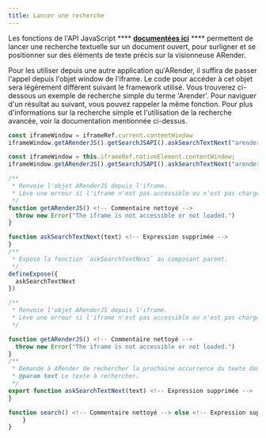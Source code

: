 ```yaml
---
title: Lancer une recherche
---
```


Les fonctions de l'API JavaScript **** **[documentées ici](<!-- Commentaire nettoyé -->)** **** permettent de lancer une recherche textuelle sur un document ouvert, pour surligner et se positionner sur des éléments de texte précis sur la visionneuse ARender.



Pour les utiliser depuis une autre application qu'ARender, il suffira de passer l'appel depuis l'objet window de l'iframe. Le code pour accéder à cet objet sera légèrement différent suivant le framework utilisé. Vous trouverez ci-dessous un exemple de recherche simple du terme 'Arender'. Pour naviguer d'un résultat au suivant, vous pouvez rappeler la même fonction. Pour plus d'informations sur la recherche simple et l'utilisation de la recherche avancée, voir la documentation mentionnée ci-dessus.

```javascript
const iframeWindow = iframeRef.current.contentWindow
iframeWindow.getARenderJS().getSearchJSAPI().askSearchTextNext("arender")
```
```javascript
const iframeWindow = this.iframeRef.nativeElement.contentWindow;
iframeWindow.getARenderJS().getSearchJSAPI().askSearchTextNext("arender")
```
```javascript
/**
 * Renvoie l'objet ARenderJS depuis l'iframe.
 * Lève une erreur si l'iframe n'est pas accessible ou n'est pas chargé.
 */
function getARenderJS() <!-- Commentaire nettoyé -->
  throw new Error("The iframe is not accessible or not loaded.")
}

function askSearchTextNext(text) <!-- Expression supprimée -->
}
/**
 * Expose la fonction `askSearchTextNext` au composant parent.
 */
defineExpose({
  askSearchTextNext
})
```
```javascript
/**
 * Renvoie l'objet ARenderJS depuis l'iframe.
 * Lève une erreur si l'iframe n'est pas accessible ou n'est pas chargé.
 */

function getARenderJS() <!-- Commentaire nettoyé -->
  throw new Error("The iframe is not accessible or not loaded.")
}
/**
 * Demande à ARender de rechercher la prochaine occurrence du texte donné.
 * @param text Le texte à rechercher.
 */
export function askSearchTextNext(text) <!-- Expression supprimée -->
}

```
```javascript
function search() <!-- Commentaire nettoyé --> else <!-- Expression supprimée -->;
    }
}
```

